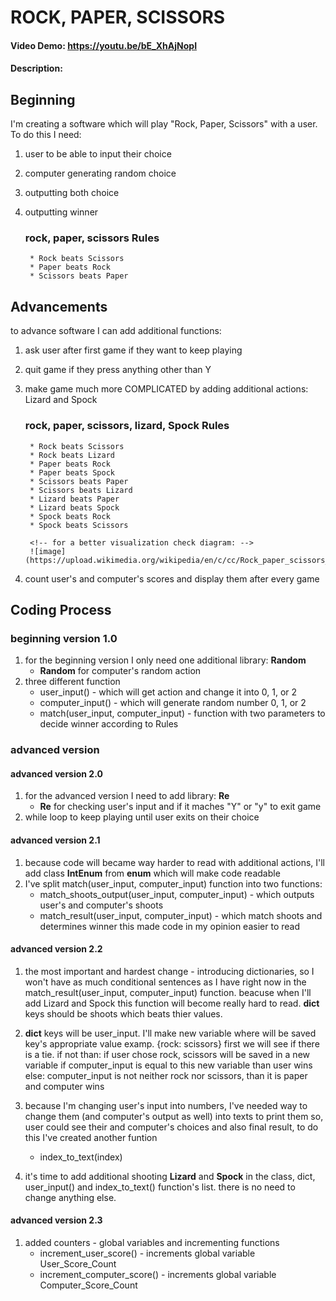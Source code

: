 # ROCK, PAPER, SCISSORS
#### Video Demo:  <https://youtu.be/bE_XhAjNopI>
#### Description:

## Beginning
I'm creating a software which will play "Rock, Paper, Scissors" with a user.
To do this I need:
1. user to be able to input their choice
2. computer generating random choice
3. outputting both choice
4. outputting winner

    ### rock, paper, scissors Rules

        * Rock beats Scissors
        * Paper beats Rock
        * Scissors beats Paper

## Advancements
to advance software I can add additional functions:
1. ask user after first game if they want to keep playing
2. quit game if they press anything other than Y
3. make game much more COMPLICATED by adding additional actions: Lizard and Spock


    ### rock, paper, scissors, lizard, Spock Rules

        * Rock beats Scissors
        * Rock beats Lizard
        * Paper beats Rock
        * Paper beats Spock
        * Scissors beats Paper
        * Scissors beats Lizard
        * Lizard beats Paper
        * Lizard beats Spock
        * Spock beats Rock
        * Spock beats Scissors

        <!-- for a better visualization check diagram: -->
        ![image](https://upload.wikimedia.org/wikipedia/en/c/cc/Rock_paper_scissors_lizard_spock.png)
4. count user's and computer's scores and display them after every game

## Coding Process
### beginning version 1.0
1. for the beginning version I only need one additional library: __Random__
    *   __Random__ for computer's random action
2. three different function
    * user_input() - which will get action and change it into 0, 1, or 2
    * computer_input() - which will generate random number 0, 1, or 2
    * match(user_input, computer_input) - function with two parameters to decide winner according to Rules

### advanced version
#### advanced version 2.0
1. for the advanced version I need to add library: __Re__
    * __Re__ for checking user's input and if it maches "Y" or "y" to exit game
2. while loop to keep playing until user exits on their choice

#### advanced version 2.1
1. because code will became way harder to read with additional actions, I'll add class __IntEnum__ from __enum__
    which will make code readable
2. I've split match(user_input, computer_input) function into two functions:
    * match_shoots_output(user_input, computer_input) - which outputs user's and computer's shoots
    * match_result(user_input, computer_input) - which match shoots and determines winner
this made code in my opinion easier to read

#### advanced version 2.2
1. the most important and hardest change - introducing dictionaries, so I won't have as much conditional sentences as I have right now in the match_result(user_input, computer_input) function.
beacuse when I'll add Lizard and Spock this function will become really hard to read.
__dict__ keys should be shoots which beats thier values.

2. __dict__ keys will be user_input. I'll make new variable where will be saved key's appropriate value
examp. {rock: scissors}
first we will see if there is a tie.
if not than:
if user chose rock, scissors will be saved in a new variable
if computer_input is equal to this new variable than user wins
else: computer_input is not neither rock nor scissors, than it is paper and computer wins

3. because I'm changing user's input into numbers, I've needed way to change them (and computer's output as well) into texts to print them so, user could see their and computer's choices and also final result, to do this I've created another funtion
   * index_to_text(index)

4. it's time to add additional shooting __Lizard__ and __Spock__ in the class, dict, user_input() and index_to_text() function's list. there is no need to change anything else.

#### advanced version 2.3
1. added counters - global variables and incrementing functions
    * increment_user_score() - increments global variable User_Score_Count
    * increment_computer_score() - increments global variable Computer_Score_Count
